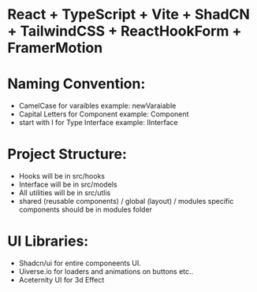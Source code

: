 # React + TypeScript + Vite + ShadCN + TailwindCSS + ReactHookForm + FramerMotion 

# Naming Convention:

- CamelCase for varaibles example: newVaraiable
- Capital Letters for Component example: Component
- start with I for Type Interface example: IInterface

# Project Structure:

- Hooks will be in src/hooks
- Interface will be in src/models
- All utilities will be in src/utlis
- shared (reusable components) / global (layout) / modules specific components should be in modules folder


# UI Libraries: 

- Shadcn/ui for entire componeents UI.
- Uiverse.io for loaders and animations on buttons etc..
- Aceternity UI for 3d Effect
  